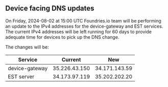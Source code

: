 ## Device facing DNS updates

On Friday, 2024-08-02 at 15:00 UTC Foundries.io team will be performing an
update to the IPv4 addresses for the device-gateway and EST services. The
current IPv4 addresses will be left running for 60 days to provide adequate
time for devices to pick up the DNS change.

The changes will be:

| Service        | Current       | New           |
| -------------- | ------------- | ------------- |
| device-gateway | 35.226.43.150 | 34.171.143.59 |
| EST server     | 34.173.97.119 | 35.202.202.20 |

